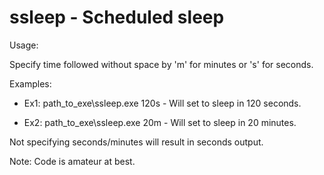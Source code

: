 # ssleep - Scheduled sleep

Usage: 

Specify time followed without space by 'm' for minutes or 's' for seconds. 

Examples: 

- Ex1: path_to_exe\ssleep.exe 120s - Will set to sleep in 120 seconds.

- Ex2: path_to_exe\ssleep.exe 20m - Will set to sleep in 20 minutes. 

Not specifying seconds/minutes will result in seconds output.

Note: Code is amateur at best.